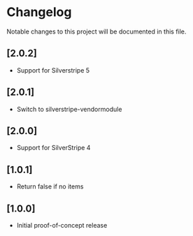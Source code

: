 # Changelog

Notable changes to this project will be documented in this file.

## [2.0.2]

- Support for Silverstripe 5


## [2.0.1]

- Switch to silverstripe-vendormodule


## [2.0.0]

- Support for SilverStripe 4


## [1.0.1]

- Return false if no items


## [1.0.0]

- Initial proof-of-concept release
